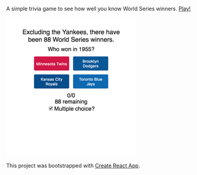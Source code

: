 A simple trivia game to see how well you know World Series winners. [Play!](https://derekswingley.com/lab/world-series-champs/)

![](play.gif)

This project was bootstrapped with [Create React App](https://github.com/facebookincubator/create-react-app).

